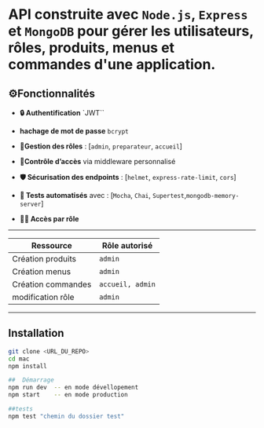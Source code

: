
# API construite avec `Node.js`, `Express` et `MongoDB` pour gérer les utilisateurs, rôles, produits, menus et commandes d'une application.

##  ⚙️Fonctionnalités

-  **🔒 Authentification** `JWT``
- **hachage de mot de passe** `bcrypt`
- **👤Gestion des rôles** : [`admin`, `preparateur`, `accueil`] 
  
- **🔐Contrôle d’accès** via middleware personnalisé
- **🛡️ Sécurisation des endpoints** : [`helmet`, `express-rate-limit`,  `cors`]

- **🧪 Tests automatisés** avec : [`Mocha`,  `Chai`,  `Supertest`,`mongodb-memory-server`]


- **👮‍♂️ Accès par rôle**
---------------------------------------- 
| Ressource          | Rôle autorisé   |
|--------------------|-----------------|
| Création produits  | `admin`         |
| Création menus     | `admin`         |
| Création commandes | `accueil, admin`|
| modification rôle  | `admin`         |
------------------------------------- -  
                        
                        
##  Installation

```bash 
git clone <URL_DU_REPO>
cd mac
npm install

##  Démarrage
npm run dev  -- en mode dévellopement
npm start    -- en mode production

##tests
npm test "chemin du dossier test"
